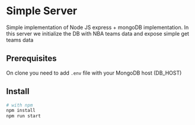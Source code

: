 # Simple Server

Simple implementation of Node JS express + mongoDB implementation.
In this server we initialize the DB with NBA teams data and expose simple get teams data

## Prerequisites
On clone you need to add `.env` file with your MongoDB host (DB_HOST)

## Install

```bash
# with npm
npm install
npm run start
```